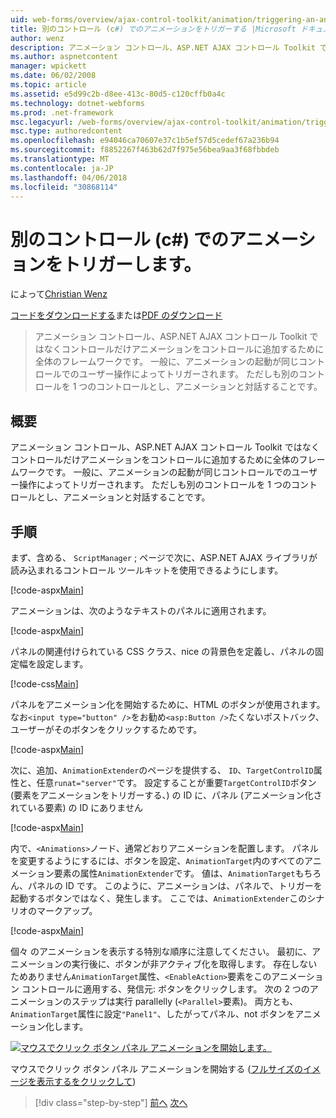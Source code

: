 ```yaml
---
uid: web-forms/overview/ajax-control-toolkit/animation/triggering-an-animation-in-another-control-cs
title: 別のコントロール (c#) でのアニメーションをトリガーする |Microsoft ドキュメント
author: wenz
description: アニメーション コントロール、ASP.NET AJAX コントロール Toolkit ではなくコントロールだけアニメーションをコントロールに追加するために全体のフレームワークです。 一般を起動する、.
ms.author: aspnetcontent
manager: wpickett
ms.date: 06/02/2008
ms.topic: article
ms.assetid: e5d99c2b-d8ee-413c-80d5-c120cffb0a4c
ms.technology: dotnet-webforms
ms.prod: .net-framework
msc.legacyurl: /web-forms/overview/ajax-control-toolkit/animation/triggering-an-animation-in-another-control-cs
msc.type: authoredcontent
ms.openlocfilehash: e94046ca70607e37c1b5ef57d5cedef67a236b94
ms.sourcegitcommit: f8852267f463b62d7f975e56bea9aa3f68fbbdeb
ms.translationtype: MT
ms.contentlocale: ja-JP
ms.lasthandoff: 04/06/2018
ms.locfileid: "30868114"
---
```

<a name="triggering-an-animation-in-another-control-c"></a>別のコントロール (c#) でのアニメーションをトリガーします。
====================
によって[Christian Wenz](https://github.com/wenz)

[コードをダウンロードする](http://download.microsoft.com/download/f/9/a/f9a26acd-8df4-4484-8a18-199e4598f411/Animation8.cs.zip)または[PDF のダウンロード](http://download.microsoft.com/download/6/7/1/6718d452-ff89-4d3f-a90e-c74ec2d636a3/animation8CS.pdf)

> アニメーション コントロール、ASP.NET AJAX コントロール Toolkit ではなくコントロールだけアニメーションをコントロールに追加するために全体のフレームワークです。 一般に、アニメーションの起動が同じコントロールでのユーザー操作によってトリガーされます。 ただしも別のコントロールを 1 つのコントロールとし、アニメーションと対話することです。


## <a name="overview"></a>概要

アニメーション コントロール、ASP.NET AJAX コントロール Toolkit ではなくコントロールだけアニメーションをコントロールに追加するために全体のフレームワークです。 一般に、アニメーションの起動が同じコントロールでのユーザー操作によってトリガーされます。 ただしも別のコントロールを 1 つのコントロールとし、アニメーションと対話することです。

## <a name="steps"></a>手順

まず、含める、 `ScriptManager` ; ページで次に、ASP.NET AJAX ライブラリが読み込まれるコントロール ツールキットを使用できるようにします。

[!code-aspx[Main](triggering-an-animation-in-another-control-cs/samples/sample1.aspx)]

アニメーションは、次のようなテキストのパネルに適用されます。

[!code-aspx[Main](triggering-an-animation-in-another-control-cs/samples/sample2.aspx)]

パネルの関連付けられている CSS クラス、nice の背景色を定義し、パネルの固定幅を設定します。

[!code-css[Main](triggering-an-animation-in-another-control-cs/samples/sample3.css)]

パネルをアニメーション化を開始するために、HTML のボタンが使用されます。 なお`<input type="button" />`をお勧め`<asp:Button />`たくないポストバック、ユーザーがそのボタンをクリックするためです。

[!code-aspx[Main](triggering-an-animation-in-another-control-cs/samples/sample4.aspx)]

次に、追加、`AnimationExtender`のページを提供する、 `ID`、`TargetControlID`属性と、任意`runat="server"`です。 設定することが重要`TargetControlID`ボタン (要素をアニメーションをトリガーする、) の ID に、パネル (アニメーション化されている要素) の ID にありません

[!code-aspx[Main](triggering-an-animation-in-another-control-cs/samples/sample5.aspx)]

内で、`<Animations>`ノード、通常どおりアニメーションを配置します。 パネルを変更するようにするには、ボタンを設定、`AnimationTarget`内のすべてのアニメーション要素の属性`AnimationExtender`です。 値は、`AnimationTarget`もちろん、パネルの ID です。 このように、アニメーションは、パネルで、トリガーを起動するボタンではなく、発生します。 ここでは、`AnimationExtender`このシナリオのマークアップ。

[!code-aspx[Main](triggering-an-animation-in-another-control-cs/samples/sample6.aspx)]

個々 のアニメーションを表示する特別な順序に注意してください。 最初に、アニメーションの実行後に、ボタンが非アクティブ化を取得します。 存在しないためありません`AnimationTarget`属性、`<EnableAction>`要素をこのアニメーション コントロールに適用する、発信元: ボタンをクリックします。 次の 2 つのアニメーションのステップは実行 parallelly (`<Parallel>`要素)。 両方とも、`AnimationTarget`属性に設定`"Panel1"`、したがってパネル、not ボタンをアニメーション化します。


[![マウスでクリック ボタン パネル アニメーションを開始します。](triggering-an-animation-in-another-control-cs/_static/image2.png)](triggering-an-animation-in-another-control-cs/_static/image1.png)

マウスでクリック ボタン パネル アニメーションを開始する ([フルサイズのイメージを表示するをクリックして](triggering-an-animation-in-another-control-cs/_static/image3.png))

> [!div class="step-by-step"]
> [前へ](disabling-actions-during-animation-cs.md)
> [次へ](modifying-animations-from-the-server-side-cs.md)
